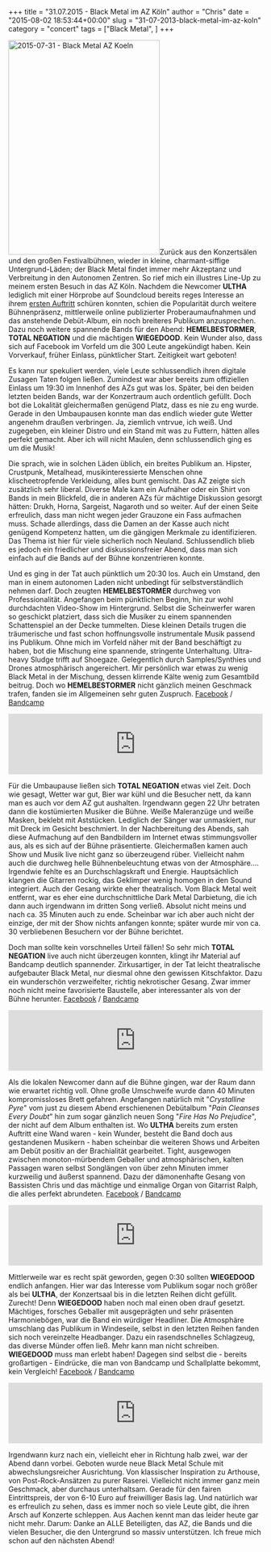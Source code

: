 +++
title = "31.07.2015 - Black Metal im AZ Köln"
author = "Chris"
date = "2015-08-02 18:53:44+00:00"
slug = "31-07-2013-black-metal-im-az-koln"
category = "concert"
tags = ["Black Metal", ]
+++

<img class="alignright size-full wp-image-14708" src="http://necroslaughter.de/wp-content/uploads/2015/08/2015-07-31-Black-Metal-AZ-Koeln.jpg" alt="2015-07-31 - Black Metal AZ Koeln" width="300" height="425" />Zurück aus den Konzertsälen und den großen Festivalbühnen, wieder in kleine, charmant-siffige Untergrund-Läden; der Black Metal findet immer mehr Akzeptanz und Verbreitung in den Autonomen Zentren. So rief mich ein illustres Line-Up zu meinem ersten Besuch in das AZ Köln. Nachdem die Newcomer **ULTHA** lediglich mit einer Hörprobe auf Soundcloud bereits reges Interesse an ihrem <a href="http://necroslaughter.de/2014/09/26-09-2014-ultha-unru-sun-worship/">ersten Auftritt</a> schüren konnten, schien die Popularität durch weitere Bühnenpräsenz, mittlerweile online publizierter Proberaumaufnahmen und das anstehende Debüt-Album, ein noch breiteres Publikum anzusprechen. Dazu noch weitere spannende Bands für den Abend: **HEMELBESTORMER**, **TOTAL NEGATION** und die mächtigen **WIEGEDOOD**. Kein Wunder also, dass sich auf Facebook im Vorfeld um die 300 Leute angekündigt haben. Kein Vorverkauf, früher Einlass, pünktlicher Start. Zeitigkeit wart geboten!

Es kann nur spekuliert werden, viele Leute schlussendlich ihren digitale Zusagen Taten folgen ließen. Zumindest war aber bereits zum offiziellen Einlass um 19:30 im Innenhof des AZs gut was los. Später, bei den beiden letzten beiden Bands, war der Konzertraum auch ordentlich gefüllt. Doch bot die Lokalität gleichermaßen genügend Platz, dass es nie zu eng wurde. Gerade in den Umbaupausen konnte man das endlich wieder gute Wetter angenehm draußen verbringen. Ja, ziemlich vntrvue, ich weiß. Und zugegeben, ein kleiner Distro und ein Stand mit was zu Futtern, hätten alles perfekt gemacht. Aber ich will nicht Maulen, denn schlussendlich ging es um die Musik!

Die sprach, wie in solchen Läden üblich, ein breites Publikum an. Hipster, Crustpunk, Metalhead, musikinteressierte Menschen ohne klischeetropfende Verkleidung, alles bunt gemischt. Das AZ zeigte sich zusätzlich sehr liberal. Diverse Male kam ein Aufnäher oder ein Shirt von Bands in mein Blickfeld, die in anderen AZs für mächtige Diskussion gesorgt hätten: Drukh, Horna, Sargeist, Nagaroth und so weiter. Auf der einen Seite erfreulich, dass man nicht wegen jeder Grauzone ein Fass aufmachen muss. Schade allerdings, dass die Damen an der Kasse auch nicht genügend Kompetenz hatten, um die gängigen Merkmale zu identifizieren. Das Thema ist hier für viele sicherlich noch Neuland. Schlussendlich blieb es jedoch ein friedlicher und diskussionsfreier Abend, dass man sich einfach auf die Bands auf der Bühne konzentrieren konnte.

Und es ging in der Tat auch pünktlich um 20:30 los. Auch ein Umstand, den man in einem autonomen Laden nicht unbedingt für selbstverständlich nehmen darf. Doch zeugten **HEMELBESTORMER** durchweg von Professionalität. Angefangen beim pünktlichen Beginn, hin zur wohl durchdachten Video-Show im Hintergrund. Selbst die Scheinwerfer waren so geschickt platziert, dass sich die Musiker zu einem spannenden Schattenspiel an der Decke tummelten. Diese kleinen Details trugen die träumerische und fast schon hoffnungsvolle instrumentale Musik passend ins Publikum. Ohne mich im Vorfeld näher mit der Band beschäftigt zu haben, bot die Mischung eine spannende, stringente Unterhaltung. Ultra-heavy Sludge trifft auf Shoegaze. Gelegentlich durch Samples/Synthies und Drones atmosphärisch angereichert. Mir persönlich war etwas zu wenig Black Metal in der Mischung, dessen klirrende Kälte wenig zum Gesamtbild beitrug. Doch wo **HEMELBESTORMER** nicht gänzlich meinen Geschmack trafen, fanden sie im Allgemeinen sehr guten Zuspruch.
<a href="https://www.facebook.com/Hemelbestormer">Facebook</a> / <a href="http://hemelbestormer.bandcamp.com/">Bandcamp</a>

<iframe style="border: 0; width: 100%; height: 120px;" src="http://bandcamp.com/EmbeddedPlayer/album=1068224282/size=large/bgcol=333333/linkcol=ffffff/tracklist=false/artwork=small/transparent=true/" width="300" height="150" seamless=""><a href="http://hemelbestormer.bandcamp.com/album/portals">Portals by Hemelbestormer</a></iframe>

Für die Umbaupause ließen sich **TOTAL NEGATION** etwas viel Zeit. Doch wie gesagt, Wetter war gut, Bier war kühl und die Besucher nett, da kann man es auch vor dem AZ gut aushalten. Irgendwann gegen 22 Uhr betraten dann die kostümierten Musiker die Bühne. Weiße Maleranzüge und weiße Masken, beklebt mit Aststücken. Lediglich der Sänger war unmaskiert, nur mit Dreck im Gesicht beschmiert. In der Nachbereitung des Abends, sah diese Aufmachung auf den Bandbildern im Internet etwas stimmungsvoller aus, als es sich auf der Bühne präsentierte. Gleichermaßen kamen auch Show und Musik live nicht ganz so überzeugend rüber. Vielleicht nahm auch die durchweg helle Bühnenbeleuchtung etwas von der Atmosphäre.... Irgendwie fehlte es an Durchschlagskraft und Energie.
Hauptsächlich klangen die Gitarren rockig, das Geklimper wenig homogen in den Sound integriert. Auch der Gesang wirkte eher theatralisch. Vom Black Metal weit entfernt, war es eher eine durchschnittliche Dark Metal Darbietung, die ich dann auch irgendwann im dritten Song verließ. Absolut nicht meins und nach ca. 35 Minuten auch zu ende. Scheinbar war ich aber auch nicht der einzige, der mit der Show nichts anfangen konnte; später wurde mir von ca. 30 verbliebenen Besuchern vor der Bühne berichtet.

Doch man sollte kein vorschnelles Urteil fällen! So sehr mich **TOTAL NEGATION** live auch nicht überzeugen konnten, klingt ihr Material auf Bandcamp deutlich spannender. Zirkusartiger, in der Tat leicht theatralische aufgebauter Black Metal, nur diesmal ohne den gewissen Kitschfaktor. Dazu ein wunderschön verzweifelter, richtig nekrotischer Gesang. Zwar immer noch nicht meine favorisierte Baustelle, aber interessanter als von der Bühne herunter.
<a href="https://www.facebook.com/totalnegation">Facebook</a> / <a href="http://totalnegationnachts.bandcamp.com/">Bandcamp</a>

<iframe style="border: 0; width: 100%; height: 120px;" src="http://bandcamp.com/EmbeddedPlayer/album=3914140533/size=large/bgcol=333333/linkcol=ffffff/tracklist=false/artwork=small/transparent=true/" width="300" height="150" seamless=""><a href="http://totalnegationnachts.bandcamp.com/album/zur-sp-ten-stunde-zeitr-ume">Zur späten Stunde | Zeiträume by Total Negation</a></iframe>

Als die lokalen Newcomer dann auf die Bühne gingen, war der Raum dann wie erwartet richtig voll. Ohne große Umschweife wurde dann 40 Minuten kompromissloses Brett gefahren. Angefangen natürlich mit "_Crystalline Pyre_" vom just zu diesem Abend erschienenen Debütalbum "_Pain Cleanses Every Doubt_" hin zum sogar gänzlich neuen Song "_Fire Has No Prejudice_", der nicht auf dem Album enthalten ist.
Wo **ULTHA** bereits zum ersten Auftritt eine Wand waren - kein Wunder, besteht die Band doch aus gestandenen Musikern - haben scheinbar die weiteren Shows und Arbeiten am Debüt positiv an der Brachialität gearbeitet. Tight, ausgewogen zwischen monoton-mürbendem Geballer und atmosphärischen, kalten Passagen waren selbst Songlängen von über zehn Minuten immer kurzweilig und äußerst spannend. Dazu der dämonenhafte Gesang von Bassisten Chris und das mächtige und einmalige Organ von Gitarrist Ralph, die alles perfekt abrundeten.
<a href="https://www.facebook.com/pages/ULTHA/654981031248601">Facebook</a> / <a href="http://ultha.bandcamp.com/">Bandcamp</a>

<iframe style="border: 0; width: 100%; height: 120px;" src="http://bandcamp.com/EmbeddedPlayer/album=3482588449/size=large/bgcol=333333/linkcol=ffffff/tracklist=false/artwork=small/transparent=true/" width="300" height="150" seamless=""><a href="http://ultha.bandcamp.com/album/pain-cleanses-every-doubt">Pain Cleanses Every Doubt by ULTHA</a></iframe>

Mittlerweile war es recht spät geworden, gegen 0:30 sollten **WIEGEDOOD** endlich anfangen. Hier war das Interesse vom Publikum sogar noch größer als bei **ULTHA**, der Konzertsaal bis in die letzten Reihen dicht gefüllt. Zurecht! Denn **WIEGEDOOD** haben noch mal einen oben drauf gesetzt. Mächtiges, forsches Geballer mit ausgeprägten und sehr präsenten Harmoniebögen, war die Band ein würdiger Headliner. Die Atmosphäre umschlang das Publikum in Windeseile, selbst in den letzten Reihen fanden sich noch vereinzelte Headbanger. Dazu ein rasendschnelles Schlagzeug, das diverse Münder offen ließ. Mehr kann man nicht schreiben. **WIEGEDOOD** muss man erlebt haben! Dagegen sind selbst die - bereits großartigen - Eindrücke, die man von Bandcamp und Schallplatte bekommt, kein Vergleich!
<a href="https://www.facebook.com/wiegedood">Facebook</a> / <a href="http://wiegedood.bandcamp.com/">Bandcamp</a>

<iframe style="border: 0; width: 100%; height: 120px;" src="http://bandcamp.com/EmbeddedPlayer/album=3751775589/size=large/bgcol=333333/linkcol=ffffff/tracklist=false/artwork=small/transparent=true/" width="300" height="150" seamless=""><a href="http://wiegedood.bandcamp.com/album/de-doden-hebben-het-goed">De Doden Hebben Het Goed by Wiegedood</a></iframe>

Irgendwann kurz nach ein, vielleicht eher in Richtung halb zwei, war der Abend dann vorbei. Geboten wurde neue Black Metal Schule mit abwechslungsreicher Ausrichtung. Von klassischer Inspiration zu Arthouse, von Post-Rock-Ansätzen zu purer Raserei. Vielleicht nicht immer ganz mein Geschmack, aber durchaus unterhaltsam. Gerade für den fairen Eintrittspreis, der von 6-10 Euro auf freiwilliger Basis lag. Und natürlich war es erfreulich zu sehen, dass es immer noch so viele Leute gibt, die ihren Arsch auf Konzerte schleppen. Aus Aachen kennt man das leider heute gar nicht mehr. Darum: Danke an ALLE Beteiligten, das AZ, die Bands und die vielen Besucher, die den Untergrund so massiv unterstützen. Ich freue mich schon auf den nächsten Abend!
